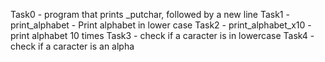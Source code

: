 Task0 - program that prints _putchar, followed by a new line
Task1 - print_alphabet - Print alphabet in lower case
Task2 - print_alphabet_x10 - print alphabet 10 times 
Task3 - check if a caracter is in lowercase
Task4 - check if a caracter is an alpha